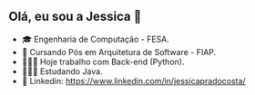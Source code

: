## Olá, eu sou a Jessica 👋

- 🎓 Engenharia de Computação - FESA.
- 📖 Cursando Pós em Arquitetura de Software - FIAP.
- 👩🏻‍💻 Hoje trabalho com Back-end (Python).
- 👩🏻‍💻 Estudando Java.
- 📩 Linkedin: https://www.linkedin.com/in/jessicapradocosta/
